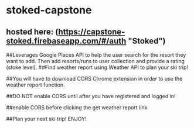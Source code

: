 # stoked-capstone

## hosted here: (https://capstone-stoked.firebaseapp.com/#/auth "Stoked")

##Leverages Google Places API to help the user search for the resort they want to add.  Then add resorts/runs to user collection and provide a rating (stoke level).
##Find weather report using Weather API to plan your ski trip!

##You will have to download CORS Chrome extension in order to use the weather report function.

##DO NOT enable CORS until after you have registered and logged in!

##enable CORS before clicking the get weather report link

##Plan your next ski trip!  ENJOY!
